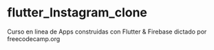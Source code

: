 # flutter_Instagram_clone
Curso en linea de Apps construidas con Flutter &amp; Firebase dictado por freecodecamp.org
